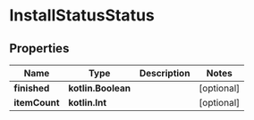
# InstallStatusStatus

## Properties
Name | Type | Description | Notes
------------ | ------------- | ------------- | -------------
**finished** | **kotlin.Boolean** |  |  [optional]
**itemCount** | **kotlin.Int** |  |  [optional]



